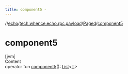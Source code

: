 ```yaml
---
title: component5 -
---
```

//[echo](../../index.md)/[tech.whence.echo.rpc.payload](../index.md)/[Paged](index.md)/[component5](component5.md)



# component5  
[jvm]  
Content  
operator fun [component5](component5.md)(): [List](https://kotlinlang.org/api/latest/jvm/stdlib/kotlin.collections/-list/index.html)<[T](index.md)>  



